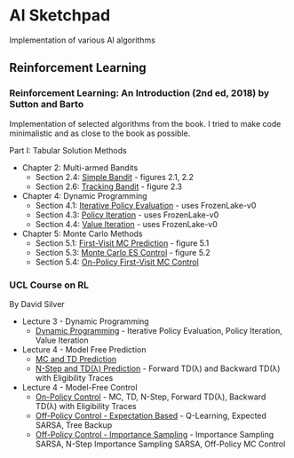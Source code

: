 # AI Sketchpad

Implementation of various AI algorithms

## Reinforcement Learning

### Reinforcement Learning: An Introduction (2nd ed, 2018) by Sutton and Barto

Implementation of selected algorithms from the book. I tried to make code minimalistic and as close to the book as possible.

Part I: Tabular Solution Methods
* Chapter 2: Multi-armed Bandits
  * Section 2.4: [Simple Bandit](RL_An_Introduction_2018/0204_Simple_Bandit.html) - figures 2.1, 2.2
  * Section 2.6: [Tracking Bandit](RL_An_Introduction_2018/0206_Tracking_Bandit.html) - figure 2.3
* Chapter 4: Dynamic Programming
  * Section 4.1: [Iterative Policy Evaluation](RL_An_Introduction_2018/0401_Iterative_Policy_Evaluation.html) - uses FrozenLake-v0
  * Section 4.3: [Policy Iteration](RL_An_Introduction_2018/0403_Policy_Iteration.html) - uses FrozenLake-v0
  * Section 4.4: [Value Iteration](RL_An_Introduction_2018/0404_Value_Iteration.html) - uses FrozenLake-v0
* Chapter 5: Monte Carlo Methods
  * Section 5.1: [First-Visit MC Prediction](RL_An_Introduction_2018/0501_First_Visit_MC_Prediction.html) - figure 5.1
  * Section 5.3: [Monte Carlo ES Control](RL_An_Introduction_2018/0503_Monte_Carlo_ES_Control.html) - figure 5.2
  * Section 5.4: [On-Policy First-Visit MC Control](RL_An_Introduction_2018/On_Policy_First_Visit_MC_Control.html)
<!--  * Section 5.6: __TODO__ [Off-Policy MC Prediction](RL_An_Introduction_2018/Off_Policy_MC_Prediction.html)  -->
<!--  * Section 5.7: __TODO__ [Off-Policy MC Control](RL_An_Introduction_2018/Off_Policy_MC_Control.html) -->


[//]: # (a)
[//]: # (Chapter 1: Tic-Tac-Toe)
[//]: # (2.7 UCB Bandit, fig 2.4)
[//]: # (2.8 Gradient Bandit, fig 2.5)
[//]: # (2.10 comparison, fig 2.6)

[//]: # (4.2, figure 4.1 - gridworld environment)
[//]: # (4.3, figure 4.2 - car rental env)
[//]: # (4.4, figure 4.3 - coin flip environment)

### UCL Course on RL
By David Silver
* Lecture 3 - Dynamic Programming
  * [Dynamic Programming](UCL_Course_on_RL/Lecture03_DP/DynamicProgramming.html) - Iterative Policy Evaluation, Policy Iteration, Value Iteration
* Lecture 4 - Model Free Prediction
  * [MC and TD Prediction](UCL_Course_on_RL/Lecture04_Pred/ModelFreePrediction_Part1.html)
  * [N-Step and TD(λ) Prediction](UCL_Course_on_RL/Lecture04_Pred/ModelFreePrediction_Part2.html) - Forward TD(λ) and Backward TD(λ) with Eligibility Traces
* Lecture 4 - Model-Free Control
  * [On-Policy Control](UCL_Course_on_RL/Lecture05_Ctrl/ModelFreeControl_Part1.html) - MC, TD, N-Step, Forward TD(λ), Backward TD(λ) with Eligibility Traces
  * [Off-Policy Control - Expectation Based](UCL_Course_on_RL/Lecture05_Ctrl/ModelFreeControl_Part2.html) - Q-Learning, Expected SARSA, Tree Backup
  * [Off-Policy Control - Importance Sampling](UCL_Course_on_RL/Lecture05_Ctrl/ModelFreeControl_Part3.html) - Importance Sampling SARSA, N-Step Importance Sampling SARSA, Off-Policy MC Control


